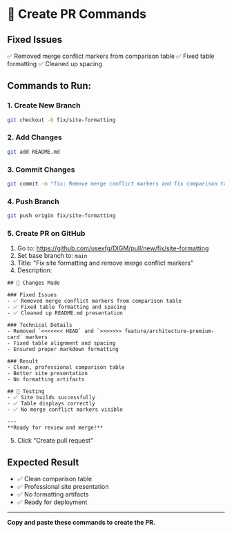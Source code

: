 # 🚀 Create PR Commands

## Fixed Issues
✅ Removed merge conflict markers from comparison table
✅ Fixed table formatting
✅ Cleaned up spacing

## Commands to Run:

### 1. Create New Branch
```bash
git checkout -b fix/site-formatting
```

### 2. Add Changes
```bash
git add README.md
```

### 3. Commit Changes
```bash
git commit -m "fix: Remove merge conflict markers and fix comparison table formatting"
```

### 4. Push Branch
```bash
git push origin fix/site-formatting
```

### 5. Create PR on GitHub
1. Go to: https://github.com/usexfg/DIGM/pull/new/fix/site-formatting
2. Set base branch to: `main`
3. Title: "Fix site formatting and remove merge conflict markers"
4. Description:
```
## 🎯 Changes Made

### Fixed Issues
- ✅ Removed merge conflict markers from comparison table
- ✅ Fixed table formatting and spacing
- ✅ Cleaned up README.md presentation

### Technical Details
- Removed `<<<<<<< HEAD` and `>>>>>>> feature/architecture-premium-card` markers
- Fixed table alignment and spacing
- Ensured proper markdown formatting

### Result
- Clean, professional comparison table
- Better site presentation
- No formatting artifacts

## 🧪 Testing
- ✅ Site builds successfully
- ✅ Table displays correctly
- ✅ No merge conflict markers visible

---
**Ready for review and merge!**
```

5. Click "Create pull request"

## Expected Result
- ✅ Clean comparison table
- ✅ Professional site presentation
- ✅ No formatting artifacts
- ✅ Ready for deployment

---
**Copy and paste these commands to create the PR.** 